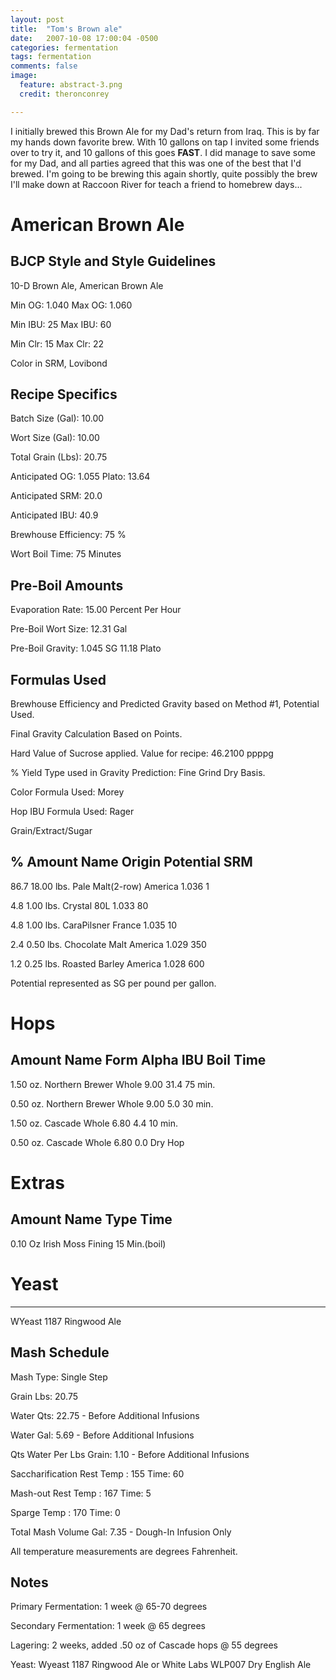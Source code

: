 ```yaml
---
layout: post
title:  "Tom's Brown ale"
date:   2007-10-08 17:00:04 -0500
categories: fermentation
tags: fermentation
comments: false
image:
  feature: abstract-3.png
  credit: theronconrey

---
```


I initially brewed this Brown Ale for my Dad's return from Iraq.  This is by far my hands down favorite brew.  With 10 gallons on tap I invited some friends over to try it, and 10 gallons of this goes **FAST**. I did manage to save some for my Dad, and all parties agreed that this was one of the best that I'd brewed.  I'm going to be brewing this again shortly, quite possibly the brew I'll make down at Raccoon River for teach a friend to homebrew days...



# American Brown Ale

BJCP Style and Style Guidelines
--------------
10-D  Brown Ale, American Brown Ale

Min OG:  1.040   Max OG:  1.060

Min IBU:    25   Max IBU:    60

Min Clr:    15   Max Clr:    22  

Color in SRM, Lovibond

Recipe Specifics
----------------
Batch Size (Gal):        10.00    

Wort Size (Gal):          10.00

Total Grain (Lbs):       20.75

Anticipated OG:          1.055    Plato: 13.64

Anticipated SRM:          20.0

Anticipated IBU:          40.9

Brewhouse Efficiency:       75 %

Wort Boil Time:             75    Minutes


Pre-Boil Amounts
----------------
Evaporation Rate:      15.00    Percent Per Hour

Pre-Boil Wort Size:   12.31    Gal

Pre-Boil Gravity:      1.045    SG          11.18 Plato

Formulas Used
-------------
Brewhouse Efficiency and Predicted Gravity based on Method #1, Potential Used.

Final Gravity Calculation Based on Points.

Hard Value of Sucrose applied. Value for recipe: 46.2100 ppppg

% Yield Type used in Gravity Prediction: Fine Grind Dry Basis.

Color Formula Used:   Morey

Hop IBU Formula Used: Rager

Grain/Extract/Sugar

   %     Amount     Name      Origin        Potential SRM
--------------
86.7    18.00 lbs. Pale Malt(2-row) America        1.036      1

4.8     1.00 lbs. Crystal 80L                       1.033     80

4.8     1.00 lbs. CaraPilsner   France         1.035     10

2.4     0.50 lbs. Chocolate Malt   America        1.029    350

1.2     0.25 lbs. Roasted Barley America        1.028    600

Potential represented as SG per pound per gallon.

# Hops
Amount     Name            Form  Alpha  IBU  Boil Time
----------------------------

1.50 oz.    Northern Brewer    Whole 9.00  31.4  75 min.

0.50 oz.    Northern Brewer    Whole 9.00   5.0  30 min.

1.50 oz.    Cascade              Whole 6.80   4.4  10 min.

0.50 oz.    Cascade              Whole 6.80   0.0  Dry Hop

# Extras

Amount      Name      Type    Time
-----------------------------

0.10 Oz     Irish Moss Fining 15 Min.(boil)

# Yeast
-----------------------------
WYeast 1187 Ringwood Ale

Mash Schedule
-------------
Mash Type: Single Step

Grain Lbs:   20.75

Water Qts:   22.75 - Before Additional Infusions

Water Gal:    5.69 - Before Additional Infusions

Qts Water Per Lbs Grain: 1.10 - Before Additional Infusions

Saccharification Rest Temp : 155  Time:  60

Mash-out Rest Temp :         167  Time:   5

Sparge Temp :                170  Time:   0


Total Mash Volume Gal: 7.35 - Dough-In Infusion Only

All temperature measurements are degrees Fahrenheit.
 
Notes
-----

Primary Fermentation:  1 week @ 65-70 degrees

Secondary Fermentation:  1 week @ 65 degrees

Lagering:  2 weeks, added .50 oz of Cascade hops @ 55 degrees

Yeast:  Wyeast 1187 Ringwood Ale or White Labs WLP007 Dry English Ale
